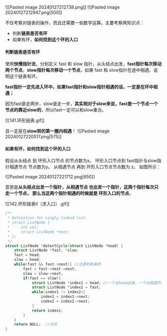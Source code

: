 ![[Pasted image 20240127212738.png]]
![[Pasted image 20240127212947.png|500]]

不仅考察对链表的操作，而且还需要一些数学运算。主要考察两知识点：
- 判断**链表是否有环**
- 如果有环，**如何找到这个环的入口**

#### 判断链表是否有环

使用**快慢指针法**，分别定义 fast 和 slow 指针，从头结点出发，**fast指针每次移动两个节点**，**slow指针每次移动一个节点**，如果 fast 和 slow指针在途中相遇，说明这个链表有环。

**fast指针一定先进入环中，如果fast指针和slow指针相遇的话，一定是在环中相遇；**

因为fast是走两步，slow是走一步，**其实相对于slow来说，fast是一个节点一个节点的靠近slow的**，所以fast一定可以和slow重合。

![[141.环形链表.gif]]

且一定是在**slow转的第一圈内相遇**！
![[Pasted image 20240127220517.png|575]]

#### 如果有环，如何找到这个环的入口

假设从头结点 到 环形入口节点 的节点数为x。 环形入口节点到 fast指针与slow指针相遇节点 节点数为y。 从相遇节点 再到 环形入口节点节点数为 z。 如图所示：

![[Pasted image 20240127221712.png|650]]

意思是**从头结点出发一个指针，从相遇节点 也出发一个指针，这两个指针每次只走一个节点， 那么当这两个指针相遇的时候就是 环形入口的节点**。

![[142.环形链表II（求入口）.gif]]

```c
/**
 * Definition for singly-linked list.
 * struct ListNode {
 *     int val;
 *     struct ListNode *next;
 * };
 */
struct ListNode *detectCycle(struct ListNode *head) {
    struct ListNode *fast, *slow;
    fast = head;
    slow = head;
    while(fast && fast->next){ //注意判断条件
        fast = fast->next->next;
        slow = slow->next;
        if(fast == slow){
            struct ListNode *index1 = head; //一个从head出发，一个从相遇节点出发
            struct ListNode *index2 = fast;
            while(index1 != index2){ 
                index1 = index1->next;
                index2 = index2->next;
            }
            return index1;
        }
    }
    return NULL;  //无环
}
```





